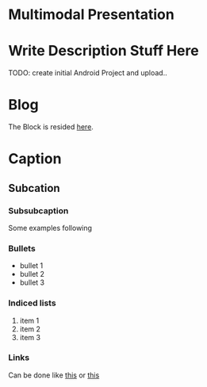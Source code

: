 Multimodal Presentation
=======================

# Write Description Stuff Here
TODO: create initial Android Project and upload..


# Blog
The Block is resided [here](http://multimodalpresentation.wordpress.com/). 

# Caption
## Subcation
### Subsubcaption 
Some examples following
### Bullets

 * bullet 1 
 * bullet 2
 * bullet 3

### Indiced lists

 1. item 1
 2. item 2 
 3. item 3

### Links
Can be done like [this](http://multimodalpresentation.wordpress.com/) or [this][1]

[1]: http://multimodalpresentation.wordpress.com/
